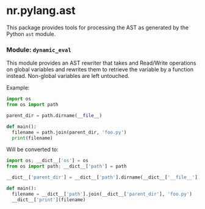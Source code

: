 # nr.pylang.ast

This package provides tools for processing the AST as generated by the Python
`ast` module.

### Module: `dynamic_eval`

This module provides an AST rewriter that takes and Read/Write operations on
global variables and rewrites them to retrieve the variable by a function
instead. Non-global variables are left untouched.

Example:

```python
import os
from os import path

parent_dir = path.dirname(__file__)

def main():
  filename = path.join(parent_dir, 'foo.py')
  print(filename)
```

Will be converted to:

```python
import os; __dict__['os'] = os
from os import path; __dict__['path'] = path

__dict__['parent_dir'] = __dict__['path'].dirname(__dict__['__file__'])

def main():
  filename = __dict__['path'].join(__dict__['parent_dir'], 'foo.py')
  __dict__['print'](filename)
```
